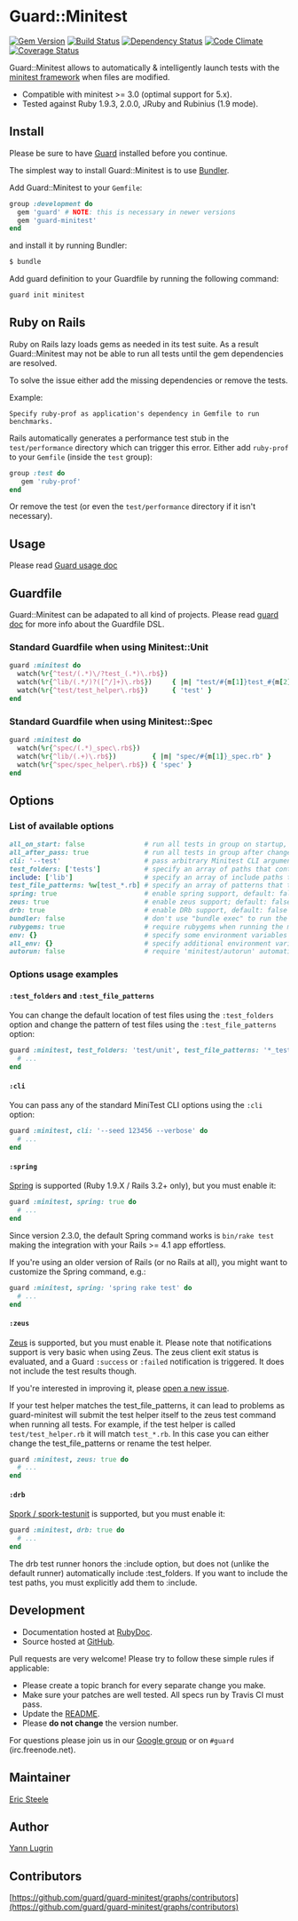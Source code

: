 # Guard::Minitest
[![Gem Version](https://badge.fury.io/rb/guard-minitest.png)](http://badge.fury.io/rb/guard-minitest) [![Build Status](https://travis-ci.org/guard/guard-minitest.png?branch=master)](https://travis-ci.org/guard/guard-minitest) [![Dependency Status](https://gemnasium.com/guard/guard-minitest.png)](https://gemnasium.com/guard/guard-minitest) [![Code Climate](https://codeclimate.com/github/guard/guard-minitest.png)](https://codeclimate.com/github/guard/guard-minitest) [![Coverage Status](https://coveralls.io/repos/guard/guard-minitest/badge.png?branch=master)](https://coveralls.io/r/guard/guard-minitest)

Guard::Minitest allows to automatically & intelligently launch tests with the
[minitest framework](https://github.com/seattlerb/minitest) when files are modified.

* Compatible with minitest >= 3.0 (optimal support for 5.x).
* Tested against Ruby 1.9.3, 2.0.0, JRuby and Rubinius (1.9 mode).

## Install

Please be sure to have [Guard](http://github.com/guard/guard) installed before you continue.

The simplest way to install Guard::Minitest is to use [Bundler](http://gembundler.com/).

Add Guard::Minitest to your `Gemfile`:

```ruby
group :development do
  gem 'guard' # NOTE: this is necessary in newer versions
  gem 'guard-minitest'
end
```

and install it by running Bundler:

```bash
$ bundle
```

Add guard definition to your Guardfile by running the following command:

```bash
guard init minitest
```

## Ruby on Rails

Ruby on Rails lazy loads gems as needed in its test suite.
As a result Guard::Minitest may not be able to run all tests until the gem dependencies are resolved.

To solve the issue either add the missing dependencies or remove the tests.

Example:

```
Specify ruby-prof as application's dependency in Gemfile to run benchmarks.
```

Rails automatically generates a performance test stub in the `test/performance` directory which can trigger this error.
Either add `ruby-prof` to your `Gemfile` (inside the `test` group):

```ruby
group :test do
   gem 'ruby-prof'
end
```

Or remove the test (or even the `test/performance` directory if it isn't necessary).

## Usage

Please read [Guard usage doc](http://github.com/guard/guard#readme)

## Guardfile

Guard::Minitest can be adapated to all kind of projects.
Please read [guard doc](http://github.com/guard/guard#readme) for more info about the Guardfile DSL.

### Standard Guardfile when using Minitest::Unit

```ruby
guard :minitest do
  watch(%r{^test/(.*)\/?test_(.*)\.rb$})
  watch(%r{^lib/(.*/)?([^/]+)\.rb$})     { |m| "test/#{m[1]}test_#{m[2]}.rb" }
  watch(%r{^test/test_helper\.rb$})      { 'test' }
end
```

### Standard Guardfile when using Minitest::Spec

```ruby
guard :minitest do
  watch(%r{^spec/(.*)_spec\.rb$})
  watch(%r{^lib/(.+)\.rb$})         { |m| "spec/#{m[1]}_spec.rb" }
  watch(%r{^spec/spec_helper\.rb$}) { 'spec' }
end
```

## Options

### List of available options

```ruby
all_on_start: false               # run all tests in group on startup, default: true
all_after_pass: true              # run all tests in group after changed specs pass, default: false
cli: '--test'                     # pass arbitrary Minitest CLI arguments, default: ''
test_folders: ['tests']           # specify an array of paths that contain test files, default: %w[test spec]
include: ['lib']                  # specify an array of include paths to the command that runs the tests
test_file_patterns: %w[test_*.rb] # specify an array of patterns that test files must match in order to be run, default: %w[*_test.rb test_*.rb *_spec.rb]
spring: true                      # enable spring support, default: false
zeus: true                        # enable zeus support; default: false
drb: true                         # enable DRb support, default: false
bundler: false                    # don't use "bundle exec" to run the minitest command, default: true
rubygems: true                    # require rubygems when running the minitest command (only if bundler is disabled), default: false
env: {}                           # specify some environment variables to be set when the test command is invoked, default: {}
all_env: {}                       # specify additional environment variables to be set when all tests are being run, default: false
autorun: false                    # require 'minitest/autorun' automatically, default: true
```

### Options usage examples

#### `:test_folders` and `:test_file_patterns`

You can change the default location of test files using the `:test_folders` option and change the pattern of test files using the `:test_file_patterns` option:

```ruby
guard :minitest, test_folders: 'test/unit', test_file_patterns: '*_test.rb' do
  # ...
end
```

#### `:cli`

You can pass any of the standard MiniTest CLI options using the `:cli` option:

```ruby
guard :minitest, cli: '--seed 123456 --verbose' do
  # ...
end
```

#### `:spring`

[Spring](https://github.com/jonleighton/spring) is supported (Ruby 1.9.X / Rails 3.2+ only), but you must enable it:

```ruby
guard :minitest, spring: true do
  # ...
end
```

Since version 2.3.0, the default Spring command works is `bin/rake test` making the integration with your Rails >= 4.1 app effortless.

If you're using an older version of Rails (or no Rails at all), you might want to customize the Spring command, e.g.:

```ruby
guard :minitest, spring: 'spring rake test' do
  # ...
end
```

#### `:zeus`

[Zeus](https://github.com/burke/zeus) is supported, but you must enable it.
Please note that notifications support is very basic when using Zeus. The zeus client exit status is evaluated, and
a Guard `:success` or `:failed` notification is triggered. It does not include the test results though.

If you're interested in improving it, please
[open a new issue](https://github.com/guard/guard-minitest/issues/new).

If your test helper matches the test_file_patterns, it can lead to problems
as guard-minitest will submit the test helper itself to the zeus test
command when running all tests. For example, if the test helper is
called ``test/test_helper.rb`` it will match ``test_*.rb``. In this case you can
either change the test_file_patterns or rename the test helper.

```ruby
guard :minitest, zeus: true do
  # ...
end
```

#### `:drb`

[Spork / spork-testunit](https://github.com/sporkrb/spork-testunit) is supported, but you must enable it:

```ruby
guard :minitest, drb: true do
  # ...
end
```
The drb test runner honors the :include option, but does not (unlike the
default runner) automatically include :test_folders.  If you want to
include the test paths, you must explicitly add them to :include.

## Development

* Documentation hosted at [RubyDoc](http://rubydoc.info/github/guard/guard-minitest/master/frames).
* Source hosted at [GitHub](https://github.com/guard/guard-minitest).

Pull requests are very welcome! Please try to follow these simple rules if applicable:

* Please create a topic branch for every separate change you make.
* Make sure your patches are well tested. All specs run by Travis CI must pass.
* Update the [README](https://github.com/guard/guard-minitest/blob/master/README.md).
* Please **do not change** the version number.

For questions please join us in our [Google group](http://groups.google.com/group/guard-dev) or on
`#guard` (irc.freenode.net).

## Maintainer

[Eric Steele](https://github.com/genericsteele)

## Author

[Yann Lugrin](https://github.com/yannlugrin)

## Contributors

[https://github.com/guard/guard-minitest/graphs/contributors](https://github.com/guard/guard-minitest/graphs/contributors)
